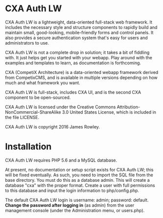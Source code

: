CXA Auth LW
======
CXA Auth LW is a lightweight, data-oriented full-stack web framework. It includes the necessary style and structure components to rapidly build and maintain small, good-looking, mobile-friendly forms and control panels.
It also provides a secure authentication system that's easy for users and administrators to use.

CXA Auth LW is not a complete drop in solution; it takes a bit of fiddling with. It just helps get you started with your webapp. Play around with the examples and templates to learn, as documentation is forthcoming.

CXA (CompetiX Architecture) is a data-oriented webapp framework derived from CompetixCMS, and is available in multiple versions depending on how much and what framework you want.

CXA Auth LW is full-stack, includes CXA UI, and is the second CXA component to be open-sourced.

CXA Auth LW is licensed under the Creative Commons Attribution-NonCommercial-ShareAlike 3.0 United States License, which is included in the file LICENSE.

CXA Auth LW is copyright 2016 James Rowley.

Installation
======
CXA Auth LW requires PHP 5.6 and a MySQL database.

At present, no documentation or setup script exists for CXA Auth LW; this will be fixed eventually. As such, you need to import the SQL file from the base directory. You must do this as a database admin.
This will create a database "cxa" with the proper format. Create a user with full permissions to this database and input the login information to php/config.php.

The default CXA Auth LW login is username: admin; password: default. **__Change the password after logging in__** (as admin) from the user management console (under the Administration menu, or users.php).